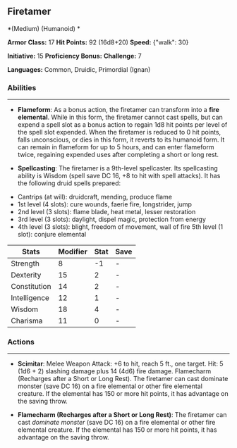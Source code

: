 ## Firetamer
*(Medium) (Humanoid) *

**Armor Class:** 17
**Hit Points:** 92 (16d8+20)
**Speed:** {"walk": 30}

**Initiative:** 15
**Proficiency Bonus:**
**Challenge:** 7

**Languages:** Common, Druidic, Primordial (Ignan)

### Abilities
 --- 
- **Flameform**: As a bonus action, the firetamer can transform into a **fire elemental**. While in this form, the firetamer cannot cast spells, but can expend a spell slot as a bonus action to regain 1d8 hit points per level of the spell slot expended. When the firetamer is reduced to 0 hit points, falls unconscious, or dies in this form, it reverts to its humanoid form. It can remain in flameform for up to 5 hours, and can enter flameform twice, regaining expended uses after completing a short or long rest.

- **Spellcasting**: The firetamer is a 9th-level spellcaster. Its spellcasting ability is Wisdom (spell save DC 16, +8 to hit with spell attacks). It has the following druid spells prepared:

* Cantrips (at will): druidcraft, mending, produce flame
* 1st level (4 slots): cure wounds, faerie fire, longstrider, jump
* 2nd level (3 slots): flame blade, heat metal, lesser restoration
* 3rd level (3 slots): daylight, dispel magic, protection from energy
* 4th level (3 slots): blight, freedom of movement, wall of fire 5th level (1 slot): conjure elemental



| Stats | Modifier | Stat | Save
| ---- | ---- | ---- | ---- |
| Strength | 8 | -1 | - |
| Dexterity | 15 | 2 | - |
| Constitution | 14 | 2 | - |
| Intelligence | 12 | 1 | - |
| Wisdom | 18 | 4 | - |
| Charisma | 11 | 0 | - |

### Actions
 --- 
- **Scimitar**: Melee Weapon Attack: +6 to hit, reach 5 ft., one target. Hit: 5 (1d6 + 2) slashing damage plus 14 (4d6) fire damage. Flamecharm (Recharges after a Short or Long Rest). The firetamer can cast dominate monster (save DC 16) on a fire elemental or other fire elemental creature. If the elemental has 150 or more hit points, it has advantage on the saving throw.

- **Flamecharm (Recharges after a Short or Long Rest)**: The firetamer can cast _dominate monster_ (save DC 16) on a fire elemental or other fire elemental creature. If the elemental has 150 or more hit points, it has advantage on the saving throw.


